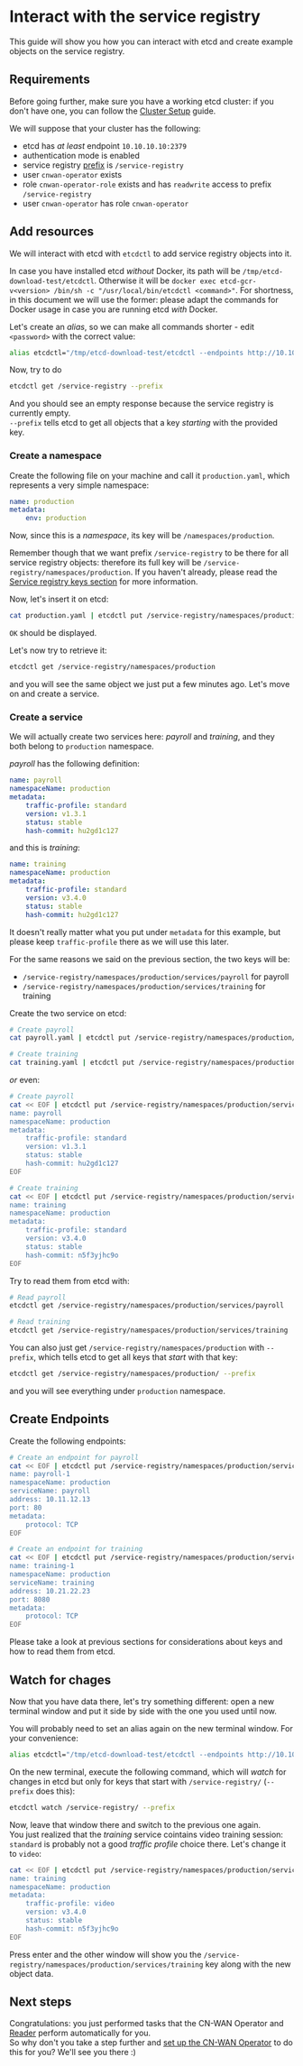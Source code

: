 # Interact with the service registry

This guide will show you how you can interact with etcd and create example objects on the service registry.

## Requirements

Before going further, make sure you have a working etcd cluster: if you don't have one, you can follow the [Cluster Setup](./demo_cluster_setup.md) guide.

We will suppose that your cluster has the following:

* etcd has *at least* endpoint `10.10.10.10:2379`
* authentication mode is enabled
* service registry [prefix](../concepts.md#prefix) is `/service-registry`
* user `cnwan-operator` exists
* role `cnwan-operator-role` exists and has `readwrite` access to prefix `/service-registry`
* user `cnwan-operator` has role `cnwan-operator`

## Add resources

We will interact with etcd with `etcdctl` to add service registry objects into it.

In case you have installed etcd *without* Docker, its path will be `/tmp/etcd-download-test/etcdctl`. Otherwise it will be `docker exec etcd-gcr-v<version> /bin/sh -c "/usr/local/bin/etcdctl <command>"`. For shortness, in this document we will use the former: please adapt the commands for Docker usage in case you are running etcd *with* Docker.

Let's create an *alias*, so we can make all commands shorter - edit `<password>` with the correct value:

```bash
alias etcdctl="/tmp/etcd-download-test/etcdctl --endpoints http://10.10.10.10:2379 --user cnwan-operator:<password>"
```

Now, try to do

```bash
etcdctl get /service-registry --prefix
```

And you should see an empty response because the service registry is currently empty.  
`--prefix` tells etcd to get all objects that a key *starting* with the provided key.

### Create a namespace

Create the following file on your machine and call it `production.yaml`, which represents a very simple namespace:

```yaml
name: production
metadata:
    env: production
```

Now, since this is a *namespace*, its key will be `/namespaces/production`.

Remember though that we want prefix `/service-registry` to be there for all service registry objects: therefore its full key will be `/service-registry/namespaces/production`.
If you haven't already, please read the [Service registry keys section](./concepts.md#service-registry-keys) for more information.

Now, let's insert it on etcd:

```bash
cat production.yaml | etcdctl put /service-registry/namespaces/production
```

`OK` should be displayed.

Let's now try to retrieve it:

```bash
etcdctl get /service-registry/namespaces/production
```

and you will see the same object we just put a few minutes ago. Let's move on and create a service.

### Create a service

We will actually create two services here: *payroll* and *training*, and they both belong to `production` namespace.

*payroll* has the following definition:

```yaml
name: payroll
namespaceName: production
metadata:
    traffic-profile: standard
    version: v1.3.1
    status: stable
    hash-commit: hu2gd1c127
```

and this is *training*:

```yaml
name: training
namespaceName: production
metadata:
    traffic-profile: standard
    version: v3.4.0
    status: stable
    hash-commit: hu2gd1c127
```

It doesn't really matter what you put under `metadata` for this example, but please keep `traffic-profile` there as we will use this later.

For the same reasons we said on the previous section, the two keys will be:

* `/service-registry/namespaces/production/services/payroll` for payroll
* `/service-registry/namespaces/production/services/training` for training

Create the two service on etcd:

```bash
# Create payroll
cat payroll.yaml | etcdctl put /service-registry/namespaces/production/services/payroll

# Create training
cat training.yaml | etcdctl put /service-registry/namespaces/production/services/training
```

*or* even:

```bash
# Create payroll
cat << EOF | etcdctl put /service-registry/namespaces/production/services/payroll
name: payroll
namespaceName: production
metadata:
    traffic-profile: standard
    version: v1.3.1
    status: stable
    hash-commit: hu2gd1c127
EOF

# Create training
cat << EOF | etcdctl put /service-registry/namespaces/production/services/training
name: training
namespaceName: production
metadata:
    traffic-profile: standard
    version: v3.4.0
    status: stable
    hash-commit: n5f3yjhc9o
EOF
```

Try to read them from etcd with:

```bash
# Read payroll
etcdctl get /service-registry/namespaces/production/services/payroll

# Read training
etcdctl get /service-registry/namespaces/production/services/training
```

You can also just get `/service-registry/namespaces/production` with `--prefix`, which tells etcd to get all keys that *start* with that key:

```bash
etcdctl get /service-registry/namespaces/production/ --prefix
```

and you will see everything under `production` namespace.

## Create Endpoints

Create the following endpoints:

```bash
# Create an endpoint for payroll
cat << EOF | etcdctl put /service-registry/namespaces/production/services/payroll/endpoints/payroll-1
name: payroll-1
namespaceName: production
serviceName: payroll
address: 10.11.12.13
port: 80
metadata:
    protocol: TCP
EOF

# Create an endpoint for training
cat << EOF | etcdctl put /service-registry/namespaces/production/services/training/endpoints/training-1
name: training-1
namespaceName: production
serviceName: training
address: 10.21.22.23
port: 8080
metadata:
    protocol: TCP
EOF
```

Please take a look at previous sections for considerations about keys and how to read them from etcd.

## Watch for chages

Now that you have data there, let's try something different: open a new terminal window and put it side by side with the one you used until now.

You will probably need to set an alias again on the new terminal window. For your convenience:

```bash
alias etcdctl="/tmp/etcd-download-test/etcdctl --endpoints http://10.10.10.10:2379 --user cnwan-operator:<password>"
```

On the new terminal, execute the following command, which will *watch* for changes in etcd but only for keys that start with `/service-registry/` (`--prefix` does this):

```bash
etcdctl watch /service-registry/ --prefix
```

Now, leave that window there and switch to the previous one again.  
You just realized that the *training* service cointains video training session: `standard` is probably not a good *traffic profile* choice there. Let's change it to `video`:

```bash
cat << EOF | etcdctl put /service-registry/namespaces/production/services/training
name: training
namespaceName: production
metadata:
    traffic-profile: video
    version: v3.4.0
    status: stable
    hash-commit: n5f3yjhc9o
EOF
```

Press enter and the other window will show you the `/service-registry/namespaces/production/services/training` key along with the new object data.

## Next steps

Congratulations: you just performed tasks that the CN-WAN Operator and [Reader](https://github.com/CloudNativeSDWAN/cnwan-reader) perform automatically for you.  
So why don't you take a step further and [set up the CN-WAN Operator](./operator_configuration.md) to do this for you? We'll see you there :)
